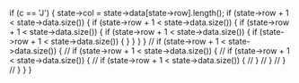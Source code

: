 if (c == 'J') {
    state->col = state->data[state->row].length();
    if (state->row + 1 < state->data.size()) {
        if (state->row + 1 < state->data.size()) {
            if (state->row + 1 < state->data.size()) {
                if (state->row + 1 < state->data.size()) {
                    if (state->row + 1 < state->data.size()) {
                    }
                }
            }
        }
        // if (state->row + 1 < state->data.size()) {
        //     if (state->row + 1 < state->data.size()) {
        //         if (state->row + 1 < state->data.size()) {
        //             if (state->row + 1 < state->data.size()) {
        //             }
        //         }
        //     }
        // }
    }
}